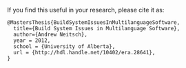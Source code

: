 If you find this useful in your research, please cite it as:

    @MastersThesis{BuildSystemIssuesInMultilanguageSoftware,
      title={Build System Issues in Multilanguage Software},
      author={Andrew Neitsch},
      year = 2012,
      school = {University of Alberta},
      url = {http://hdl.handle.net/10402/era.28641},
    }
